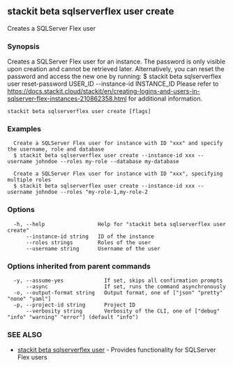 ## stackit beta sqlserverflex user create

Creates a SQLServer Flex user

### Synopsis

Creates a SQLServer Flex user for an instance.
The password is only visible upon creation and cannot be retrieved later.
Alternatively, you can reset the password and access the new one by running:
  $ stackit beta sqlserverflex user reset-password USER_ID --instance-id INSTANCE_ID
Please refer to https://docs.stackit.cloud/stackit/en/creating-logins-and-users-in-sqlserver-flex-instances-210862358.html for additional information.

```
stackit beta sqlserverflex user create [flags]
```

### Examples

```
  Create a SQLServer Flex user for instance with ID "xxx" and specify the username, role and database
  $ stackit beta sqlserverflex user create --instance-id xxx --username johndoe --roles my-role --database my-database

  Create a SQLServer Flex user for instance with ID "xxx", specifying multiple roles
  $ stackit beta sqlserverflex user create --instance-id xxx --username johndoe --roles "my-role-1,my-role-2
```

### Options

```
  -h, --help                 Help for "stackit beta sqlserverflex user create"
      --instance-id string   ID of the instance
      --roles strings        Roles of the user
      --username string      Username of the user
```

### Options inherited from parent commands

```
  -y, --assume-yes             If set, skips all confirmation prompts
      --async                  If set, runs the command asynchronously
  -o, --output-format string   Output format, one of ["json" "pretty" "none" "yaml"]
  -p, --project-id string      Project ID
      --verbosity string       Verbosity of the CLI, one of ["debug" "info" "warning" "error"] (default "info")
```

### SEE ALSO

* [stackit beta sqlserverflex user](./stackit_beta_sqlserverflex_user.md)	 - Provides functionality for SQLServer Flex users


